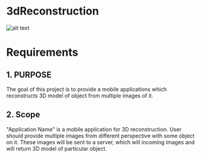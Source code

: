 # 3dReconstruction
![alt text](https://3dexport.com/items/2012/08/01/138218/93631/my_little_pony_fluttershy_3d_model_c4d_max_obj_fbx_ma_lwo_3ds_3dm_stl_1138912_o.jpg?style=centerme)

# Requirements

## 1. PURPOSE
The goal of this project is to provide a mobile applications which reconstructs 3D model of object from multiple images of it.

## 2. Scope

"Application Name" is a mobile application for 3D reconstruction. User should provide multiple images from different perspective with some object on it. These  images will be sent to a server, which will incoming images and will return 3D model of particular object.
